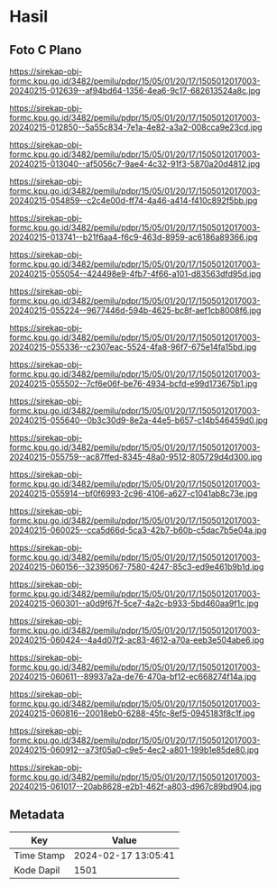 # Hasil

## Foto C Plano

https://sirekap-obj-formc.kpu.go.id/3482/pemilu/pdpr/15/05/01/20/17/1505012017003-20240215-012639--af94bd64-1356-4ea6-9c17-682613524a8c.jpg

https://sirekap-obj-formc.kpu.go.id/3482/pemilu/pdpr/15/05/01/20/17/1505012017003-20240215-012850--5a55c834-7e1a-4e82-a3a2-008cca9e23cd.jpg

https://sirekap-obj-formc.kpu.go.id/3482/pemilu/pdpr/15/05/01/20/17/1505012017003-20240215-013040--af5056c7-9ae4-4c32-91f3-5870a20d4812.jpg

https://sirekap-obj-formc.kpu.go.id/3482/pemilu/pdpr/15/05/01/20/17/1505012017003-20240215-054859--c2c4e00d-ff74-4a46-a414-f410c892f5bb.jpg

https://sirekap-obj-formc.kpu.go.id/3482/pemilu/pdpr/15/05/01/20/17/1505012017003-20240215-013741--b21f6aa4-f6c9-463d-8959-ac6186a89366.jpg

https://sirekap-obj-formc.kpu.go.id/3482/pemilu/pdpr/15/05/01/20/17/1505012017003-20240215-055054--424498e9-4fb7-4f66-a101-d83563dfd95d.jpg

https://sirekap-obj-formc.kpu.go.id/3482/pemilu/pdpr/15/05/01/20/17/1505012017003-20240215-055224--9677446d-594b-4625-bc8f-aef1cb8008f6.jpg

https://sirekap-obj-formc.kpu.go.id/3482/pemilu/pdpr/15/05/01/20/17/1505012017003-20240215-055336--c2307eac-5524-4fa8-96f7-675e14fa15bd.jpg

https://sirekap-obj-formc.kpu.go.id/3482/pemilu/pdpr/15/05/01/20/17/1505012017003-20240215-055502--7cf6e06f-be76-4934-bcfd-e99d173675b1.jpg

https://sirekap-obj-formc.kpu.go.id/3482/pemilu/pdpr/15/05/01/20/17/1505012017003-20240215-055640--0b3c30d9-8e2a-44e5-b657-c14b546459d0.jpg

https://sirekap-obj-formc.kpu.go.id/3482/pemilu/pdpr/15/05/01/20/17/1505012017003-20240215-055759--ac87ffed-8345-48a0-9512-805729d4d300.jpg

https://sirekap-obj-formc.kpu.go.id/3482/pemilu/pdpr/15/05/01/20/17/1505012017003-20240215-055914--bf0f6993-2c96-4106-a627-c1041ab8c73e.jpg

https://sirekap-obj-formc.kpu.go.id/3482/pemilu/pdpr/15/05/01/20/17/1505012017003-20240215-060025--cca5d66d-5ca3-42b7-b60b-c5dac7b5e04a.jpg

https://sirekap-obj-formc.kpu.go.id/3482/pemilu/pdpr/15/05/01/20/17/1505012017003-20240215-060156--32395067-7580-4247-85c3-ed9e461b9b1d.jpg

https://sirekap-obj-formc.kpu.go.id/3482/pemilu/pdpr/15/05/01/20/17/1505012017003-20240215-060301--a0d9f67f-5ce7-4a2c-b933-5bd460aa9f1c.jpg

https://sirekap-obj-formc.kpu.go.id/3482/pemilu/pdpr/15/05/01/20/17/1505012017003-20240215-060424--4a4d07f2-ac83-4612-a70a-eeb3e504abe6.jpg

https://sirekap-obj-formc.kpu.go.id/3482/pemilu/pdpr/15/05/01/20/17/1505012017003-20240215-060611--89937a2a-de76-470a-bf12-ec668274f14a.jpg

https://sirekap-obj-formc.kpu.go.id/3482/pemilu/pdpr/15/05/01/20/17/1505012017003-20240215-060816--20018eb0-6288-45fc-8ef5-0945183f8c1f.jpg

https://sirekap-obj-formc.kpu.go.id/3482/pemilu/pdpr/15/05/01/20/17/1505012017003-20240215-060912--a73f05a0-c9e5-4ec2-a801-199b1e85de80.jpg

https://sirekap-obj-formc.kpu.go.id/3482/pemilu/pdpr/15/05/01/20/17/1505012017003-20240215-061017--20ab8628-e2b1-462f-a803-d967c89bd904.jpg


## Metadata

| Key        | Value               |
| ---------- | ------------------- |
| Time Stamp | 2024-02-17 13:05:41 |
| Kode Dapil | 1501                |



